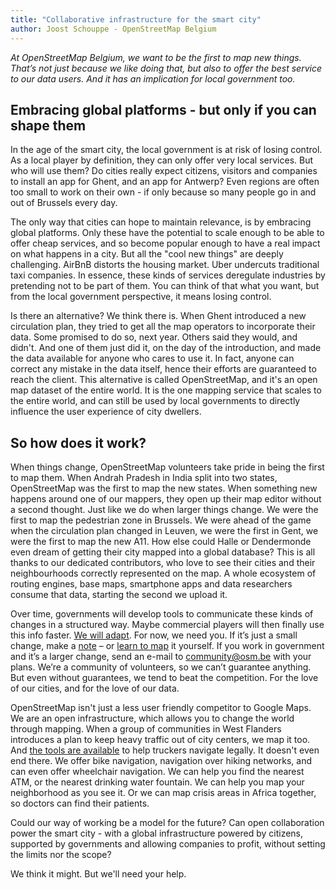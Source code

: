 ```yaml
---
title: "Collaborative infrastructure for the smart city"
author: Joost Schouppe - OpenStreetMap Belgium
---
```

*At OpenStreetMap Belgium, we want to be the first to map new things. That’s not just because we like doing that, but also to offer the best service to our data users. And it has an implication for local government too.*

## Embracing global platforms - but only if you can shape them

In the age of the smart city, the local government is at risk of losing control. As a local player by definition, they can only offer very local services. But who will use them? Do cities really expect citizens, visitors and companies to install an app for Ghent, and an app for Antwerp? Even regions are often too small to work on their own - if only because so many people go in and out of Brussels every day. 
 
The only way that cities can hope to maintain relevance, is by embracing global platforms. Only these have the potential to scale enough to be able to offer cheap services, and so become popular enough to have a real impact on what happens in a city. But all the "cool new things" are deeply challenging. AirBnB distorts the housing market. Uber undercuts traditional taxi companies. In essence, these kinds of services deregulate industries by pretending not to be part of them. You can think of that what you want, but from the local government perspective, it means losing control.
 
Is there an alternative? We think there is. When Ghent introduced a new circulation plan, they tried to get all the map operators to incorporate their data. Some promised to do so, next year. Others said they would, and didn't. And one of them just did it, on the day of the introduction, and made the data available for anyone who cares to use it. In fact, anyone can correct any mistake in the data itself, hence their efforts are guaranteed to reach the client. This alternative is called OpenStreetMap, and it's an open map dataset of the entire world. It is the one mapping service that scales to the entire world, and can still be used by local governments to directly influence the user experience of city dwellers.
 
## So how does it work?
 
When things change, OpenStreetMap volunteers take pride in being the first to map them. When Andrah Pradesh in India split into two states, OpenStreetMap was the first to map the new states. When something new happens around one of our mappers, they open up their map editor without a second thought. Just like we do when larger things change. We were the first to map the pedestrian zone in Brussels. We were ahead of the game when the circulation plan changed in Leuven, we were the first in Gent, we were the first to map the new A11.  How else could Halle or Dendermonde even dream of getting their city mapped into a global database? 
This is all thanks to our dedicated contributors, who love to see their cities and their neighbourhoods correctly represented on the map. A whole ecosystem of routing engines, base maps, smartphone apps and data researchers consume that data, starting the second we upload it.
 
Over time, governments will develop tools to communicate these kinds of changes in a structured way. Maybe commercial players will then finally use this info faster. [We will adapt](http://www.osm.be/2017/01/06/en-project-road-completion.html). For now, we need you. If it’s just a small change, make a [note](https://wiki.openstreetmap.org/wiki/Notes) – or [learn to map](https://www.learnosm.org) it yourself. If you work in government and it’s a larger change, send an e-mail to community@osm.be with your plans. We’re a community of volunteers, so we can’t guarantee anything. But even without guarantees, we tend to beat the competition. For the love of our cities, and for the love of our data.
 
OpenStreetMap isn't just a less user friendly competitor to Google Maps. We are an open infrastructure, which allows you to change the world through mapping. When a group of communities in West Flanders introduces a plan to keep heavy traffic out of city centers, we map it too. And [the tools are available](https://graphhopper.com/maps/?point=50.812877%2C4.134378&point=50.806206%2C4.148626&locale=nl-NL&vehicle=truck&weighting=fastest&elevation=true&use_miles=false&layer=Omniscale) to help truckers navigate legally. It doesn't even end there. We offer bike navigation, navigation over hiking networks, and can even offer wheelchair navigation. We can help you find the nearest ATM, or the nearest drinking water fountain. We can help you map your neighborhood as you see it. Or we can map crisis areas in Africa together, so doctors can find their patients.
 
Could our way of working be a model for the future? Can open collaboration power the smart city - with a global infrastructure powered by citizens, supported by governments and allowing companies to profit, without setting the limits nor the scope?
 
We think it might. But we'll need your help.
